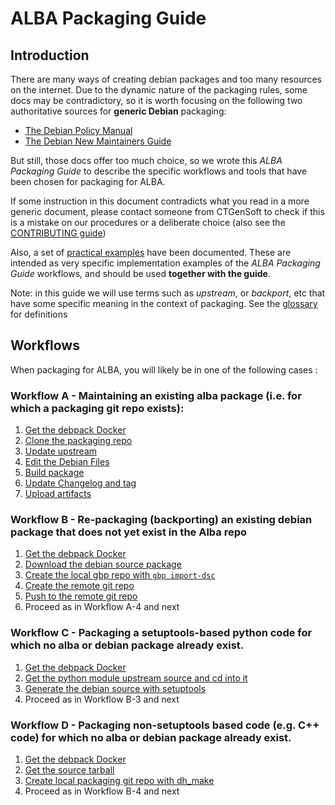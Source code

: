 # ALBA Packaging Guide

## Introduction

There are many ways of creating debian packages and too many resources on the 
internet. Due to the dynamic nature of the packaging rules, some docs may be 
contradictory, so it is worth focusing on the following two authoritative 
sources for **generic Debian** packaging:

- [The Debian Policy Manual](https://www.debian.org/doc/debian-policy/)
- [The Debian New Maintainers Guide](https://www.debian.org/doc/manuals/maint-guide/index.en.html)

But still, those docs offer too much choice, so we wrote this *ALBA Packaging 
Guide* to describe the specific workflows and tools that have been chosen for 
packaging for ALBA.

If some instruction in this document contradicts what you read in a more generic
document, please contact someone from CTGenSoft to check if this is a mistake on
our procedures or a deliberate choice (also see the [CONTRIBUTING guide](CONTRIBUTING.md))

Also, a set of [practical examples](Appendix_2.md) have been documented. These 
are intended as very specific implementation examples of the *ALBA Packaging 
Guide* workflows, and should be used **together with the guide**.

Note: in this guide we will use terms such as *upstream*, or 
*backport*, etc that have some specific meaning in the context of packaging. 
See the [glossary](glossary.md) for definitions


## Workflows

When packaging for ALBA, you will likely be in one of the following cases :


### Workflow A - Maintaining an existing alba package (i.e. for which a packaging git repo exists):

1. [Get the debpack Docker](recipe.Get_the_debpack_Docker.md)
2. [Clone the packaging repo](recipe.Clone_the_packaging_repo.md)
3. [Update upstream](recipe.Update_upstream.md)
4. [Edit the Debian Files](recipe.Edit_debian_files.md)
5. [Build package](recipe.Build_package.md)
6. [Update Changelog and tag](recipe.Update_changelog_and_tag.md)
7. [Upload artifacts](recipe.Upload_artifacts.md)

### Workflow B - Re-packaging (backporting) an existing debian package that does not yet exist in the Alba repo

1. [Get the debpack Docker](recipe.Get_the_debpack_Docker.md)
2. [Download the debian source package](recipe.Download_a_Debian_source_package.md)
3. [Create the local gbp repo with `gbp import-dsc`](recipe.Create_the_local_gbp_repo_with_gbp_import-dsc.md)
4. [Create the remote git repo](recipe.Create_the_remote_git_repo.md)
5. [Push to the remote git repo](recipe.Push_to_the_remote_git_repo.md)
6. Proceed as in Workflow A-4 and next

### Workflow C - Packaging a setuptools-based python code for which no alba or debian package already exist.

1. [Get the debpack Docker](recipe.Get_the_debpack_Docker.md)
2. [Get the python module upstream source and cd into it](recipe.Get_the_python_module_upstream_source.md)
3. [Generate the debian source with setuptools](recipe.Generate_the_debian_source_with_setuptools.md)
4. Proceed as in Workflow B-3 and next

### Workflow D - Packaging non-setuptools based code (e.g. C++ code) for which no alba or debian package already exist.

1. [Get the debpack Docker](recipe.Get_the_debpack_Docker.md)
2. [Get the source tarball](recipe.Get_the_source_tarball.md)
3. [Create local packaging git repo with dh_make](recipe.Create_local_packaging_git_repo_with_dh_make.md)
4. Proceed as in Workflow B-4 and next

